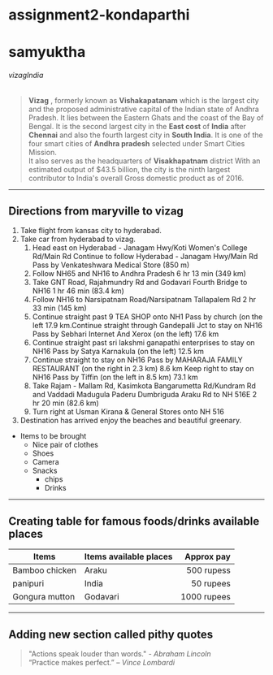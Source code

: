 # assignment2-kondaparthi
# samyuktha
###### vizagIndia
>**Vizag** , formerly known as **Vishakapatanam** which is the largest city and the proposed administrative capital of the Indian state of Andhra Pradesh. It lies between the Eastern Ghats and the coast of the Bay of Bengal.
It is the second largest city in the **East cost** of **India** after **Chennai** and also the fourth largest city in **South India**. It is one of the four smart cities of **Andhra pradesh** selected under Smart Cities Mission. <br> It also serves as the headquarters of **Visakhapatnam** district With an estimated output of $43.5 billion, the city is the ninth largest contributor to India's overall Gross domestic product as of 2016.
---
## Directions from maryville to vizag
1. Take flight from kansas city to hyderabad.
2. Take car from hyderabad to vizag.
   1. Head east on Hyderabad - Janagam Hwy/Koti Women's College Rd/Main Rd Continue to follow Hyderabad - Janagam Hwy/Main Rd Pass by Venkateshwara Medical Store (850 m)
   2. Follow NH65 and NH16 to Andhra Pradesh 6 hr 13 min (349 km)
   3. Take GNT Road, Rajahmundry Rd and Godavari Fourth Bridge to NH16 1 hr 46 min (83.4 km)
   4. Follow NH16 to Narsipatnam Road/Narsipatnam Tallapalem Rd 2 hr 33 min (145 km)
   5. Continue straight past 9 TEA SHOP onto NH1 Pass by church (on the left 17.9 km.Continue straight through Gandepalli Jct to stay on NH16 Pass by Sebhari Internet And Xerox (on the left) 17.6 km
   6. Continue straight past sri lakshmi ganapathi enterprises to stay on NH16 Pass by Satya Karnakula (on the left) 12.5 km
   8. Continue straight to stay on NH16 Pass by MAHARAJA FAMILY RESTAURANT (on the right in 2.3 km) 8.6 km Keep right to stay on NH16 Pass by Tiffin (on the left in 8.5 km) 73.1 km
   9. Take Rajam - Mallam Rd, Kasimkota Bangarumetta Rd/Kundram Rd and Vaddadi Madugula Paderu Dumbriguda Araku Rd to NH 516E
      2 hr 20 min (82.6 km)
   10. Turn right at Usman Kirana & General Stores onto NH 516
3. Destination has arrived enjoy the beaches and beautiful greenary.
* Items to be brought
  * Nice pair of clothes  
  * Shoes
  * Camera
  * Snacks
    * chips
    * Drinks
---
## Creating table for famous foods/drinks available places
| Items | Items available places | Approx pay |
| ---   | ---       | ---:                    |
| Bamboo chicken | Araku    | 500 rupess  |
| panipuri       | India    |  50 rupees  |
| Gongura mutton | Godavari | 1000 rupees |
---
## Adding new section called pithy quotes
>"Actions speak louder than words." - *Abraham Lincoln* <br>
>“Practice makes perfect.” – *Vince Lombardi*




